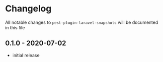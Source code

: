 # Changelog

All notable changes to `pest-plugin-laravel-snapshots` will be documented in this file

## 0.1.0 - 2020-07-02

-   initial release
